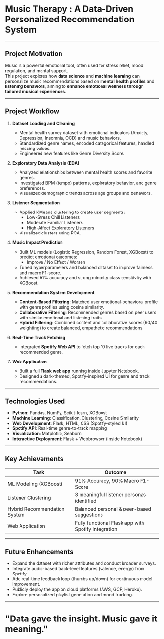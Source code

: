 # Music Therapy : A Data-Driven Personalized Recommendation System

---

## Project Motivation
Music is a powerful emotional tool, often used for stress relief, mood regulation, and mental support.  
This project explores how **data science** and **machine learning** can personalize music recommendations based on **mental health profiles** and **listening behaviors**, aiming to **enhance emotional wellness through tailored musical experiences**.

---

## Project Workflow

1. **Dataset Loading and Cleaning**
   - Mental health survey dataset with emotional indicators (Anxiety, Depression, Insomnia, OCD) and music behaviors.
   - Standardized genre names, encoded categorical features, handled missing values.
   - Engineered new features like Genre Diversity Score.

2. **Exploratory Data Analysis (EDA)**
   - Analyzed relationships between mental health scores and favorite genres.
   - Investigated BPM (tempo) patterns, exploratory behavior, and genre preferences.
   - Visualized demographic trends across age groups and behaviors.

3. **Listener Segmentation**
   - Applied KMeans clustering to create user segments:
     - Low-Stress Chill Listeners
     - Moderate Familiar Listeners
     - High-Affect Exploratory Listeners
   - Visualized clusters using PCA.

4. **Music Impact Prediction**
   - Built ML models (Logistic Regression, Random Forest, XGBoost) to predict emotional outcomes:
     - Improve / No Effect / Worsen
   - Tuned hyperparameters and balanced dataset to improve fairness and macro F1-score.
   - Achieved 91% accuracy and strong minority class sensitivity with XGBoost.

5. **Recommendation System Development**
   - **Content-Based Filtering**: Matched user emotional-behavioral profile with genre profiles using cosine similarity.
   - **Collaborative Filtering**: Recommended genres based on peer users with similar emotional and listening traits.
   - **Hybrid Filtering**: Combined content and collaborative scores (60/40 weighting) to create balanced, empathetic recommendations.

6. **Real-Time Track Fetching**
   - Integrated **Spotify Web API** to fetch top 10 live tracks for each recommended genre.

7. **Web Application**
   - Built a full **Flask web app** running inside Jupyter Notebook.
   - Designed a dark-themed, Spotify-inspired UI for genre and track recommendations.

---

## Technologies Used

- **Python**: Pandas, NumPy, Scikit-learn, XGBoost
- **Machine Learning**: Classification, Clustering, Cosine Similarity
- **Web Development**: Flask, HTML, CSS (Spotify-styled UI)
- **Spotify API**: Real-time genre-to-track mapping
- **Visualization**: Matplotlib, Seaborn
- **Interactive Deployment**: Flask + Webbrowser (inside Notebook)

---

## Key Achievements

| Task                         | Outcome                                    |
| ---------------------------- | ----------------------------------------- |
| ML Modeling (XGBoost)         | 91% Accuracy, 90% Macro F1-Score          |
| Listener Clustering           | 3 meaningful listener personas identified |
| Hybrid Recommendation System | Balanced personal & peer-based suggestions |
| Web Application               | Fully functional Flask app with Spotify integration |

---

## Future Enhancements

- Expand the dataset with richer attributes and conduct broader surveys.
- Integrate audio-based track-level features (valence, energy) from Spotify.
- Add real-time feedback loop (thumbs up/down) for continuous model improvement.
- Publicly deploy the app on cloud platforms (AWS, GCP, Heroku).
- Explore personalized playlist generation and mood tracking.

---

# "Data gave the insight. Music gave it meaning."

